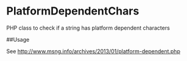 PlatformDependentChars
======================

PHP class to check if a string has platform dependent characters

##Usage

See http://www.msng.info/archives/2013/01/platform-dependent.php

